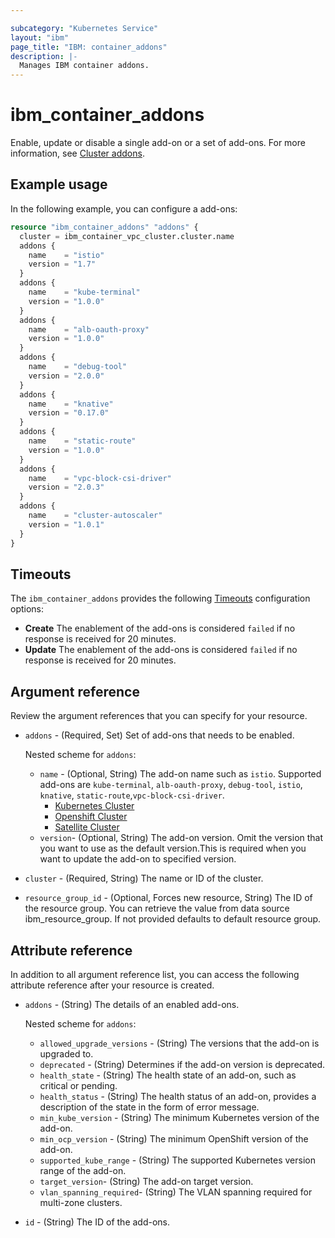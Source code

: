 ```yaml
---

subcategory: "Kubernetes Service"
layout: "ibm"
page_title: "IBM: container_addons"
description: |-
  Manages IBM container addons.
---
```


# ibm_container_addons
Enable, update or disable a single add-on or a set of add-ons. For more information, see [Cluster addons](https://cloud.ibm.com/docs/containers?topic=containers-api-at-iam#ks-cluster).

## Example usage

In the following example, you can configure a add-ons:

```terraform
resource "ibm_container_addons" "addons" {
  cluster = ibm_container_vpc_cluster.cluster.name
  addons {
    name    = "istio"
    version = "1.7"
  }
  addons {
    name    = "kube-terminal"
    version = "1.0.0"
  }
  addons {
    name    = "alb-oauth-proxy"
    version = "1.0.0"
  }
  addons {
    name    = "debug-tool"
    version = "2.0.0"
  }
  addons {
    name    = "knative"
    version = "0.17.0"
  }
  addons {
    name    = "static-route"
    version = "1.0.0"
  }
  addons {
    name    = "vpc-block-csi-driver"
    version = "2.0.3"
  }
  addons {
    name    = "cluster-autoscaler"
    version = "1.0.1"
  }
}

```

## Timeouts

The `ibm_container_addons` provides the following [Timeouts](https://www.terraform.io/docs/configuration/resources.html#timeouts) configuration options:

- **Create** The enablement of the add-ons is considered `failed` if no response is received for 20 minutes.
- **Update** The enablement of the add-ons is considered `failed` if no response is received for 20 minutes.


## Argument reference
Review the argument references that you can specify for your resource. 

- `addons` - (Required, Set) Set of add-ons that needs to be enabled.

  Nested scheme for `addons`:
	- `name` - (Optional, String) The add-on name such as `istio`. Supported add-ons are `kube-terminal`, `alb-oauth-proxy`, `debug-tool`, `istio`, `knative`, `static-route`,`vpc-block-csi-driver`.
      * [Kubernetes Cluster](https://cloud.ibm.com/docs/containers?topic=containers-managed-addons#adding-managed-add-ons)
      * [Openshift Cluster](https://cloud.ibm.com/docs/openshift?topic=openshift-managed-addons#adding-managed-add-ons)
      * [Satellite Cluster]( https://cloud.ibm.com/docs/openshift?topic=openshift-managed-addons#addons-satellite)
  - `version`- (Optional, String) The add-on version. Omit the version that you want to use as the default version.This is required when you want to update the add-on to specified version.
- `cluster` - (Required, String) The name or ID of the cluster.
- `resource_group_id` - (Optional, Forces new resource, String) The ID of the resource group. You can retrieve the value from data source ibm_resource_group. If not provided defaults to default resource group.

## Attribute reference
In addition to all argument reference list, you can access the following attribute reference after your resource is created.

- `addons` - (String) The details of an enabled add-ons.

  Nested scheme for `addons`:
	- `allowed_upgrade_versions` - (String) The versions that the add-on is upgraded to.
	- `deprecated` - (String) Determines if the add-on version is deprecated.
	- `health_state` - (String) The health state of an add-on, such as critical or pending.
	- `health_status` - (String) The health status of an add-on, provides a description of the state in the form of error message.
	- `min_kube_version` - (String) The minimum Kubernetes version of the add-on.
	- `min_ocp_version` - (String) The minimum OpenShift version of the add-on.
	- `supported_kube_range` - (String) The supported Kubernetes version range of the add-on.
  - `target_version`-  (String) The add-on target version.
  - `vlan_spanning_required`-  (String) The VLAN spanning required for multi-zone clusters.
- `id` - (String) The ID of the add-ons.
